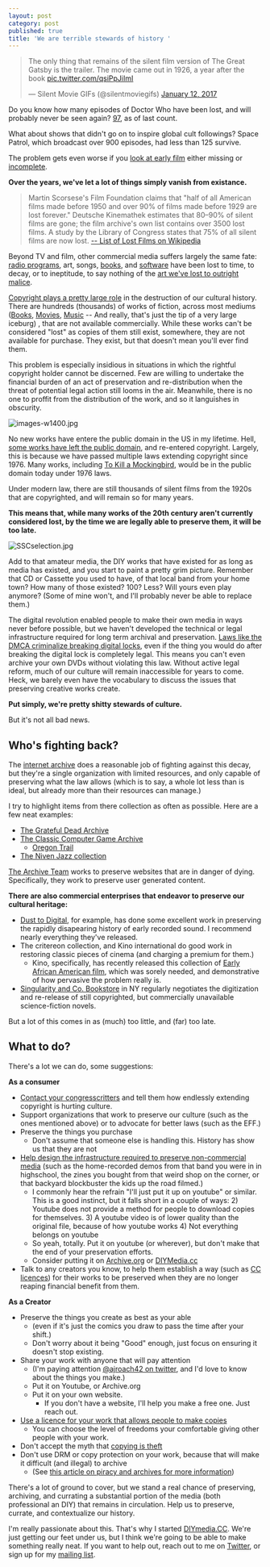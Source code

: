 ```yaml
---
layout: post
category: post
published: true
title: 'We are terrible stewards of history '
---
```

<blockquote class="twitter-tweet" data-lang="en"><p lang="en" dir="ltr">The only thing that remains of the silent film version of The Great Gatsby is the trailer. The movie came out in 1926, a year after the book <a href="https://t.co/qsiPpJiImI">pic.twitter.com/qsiPpJiImI</a></p>&mdash; Silent Movie GIFs (@silentmoviegifs) <a href="https://twitter.com/silentmoviegifs/status/819585736328564738">January 12, 2017</a></blockquote>
<script async src="//platform.twitter.com/widgets.js" charset="utf-8"></script>

Do you know how many episodes of Doctor Who have been lost, and will probably never be seen again? [97](https://en.wikipedia.org/wiki/Doctor_Who_missing_episodes), as of last count. 

What about shows that didn't go on to inspire global cult followings? Space Patrol, which broadcast over 900 episodes, had less than 125 survive. 

The problem gets even worse if you [look at early film](https://en.wikipedia.org/wiki/List_of_lost_films) either missing or [incomplete](https://en.wikipedia.org/wiki/List_of_incomplete_or_partially_lost_films). 

**Over the years, we've let a lot of things simply vanish from existance.**

> Martin Scorsese's Film Foundation claims that "half of all American films made before 1950 and over 90% of films made before 1929 are lost forever." Deutsche Kinemathek estimates that 80–90% of silent films are gone; the film archive's own list contains over 3500 lost films. A study by the Library of Congress states that 75% of all silent films are now lost.
[-- List of Lost Films on Wikipedia](https://en.wikipedia.org/wiki/List_of_lost_films)

Beyond TV and film, other commercial media suffers largely the same fate: [radio programs](https://en.wikipedia.org/wiki/Golden_Age_of_Radio#Availability_of_recordings), art, songs, [books](http://www.cracked.com/article/18368_7-books-we-lost-to-history-that-would-have-changed-world/), and [software](http://www.gamasutra.com/view/feature/134641/where_games_go_to_sleep_the_game_.php) have been lost to time, to decay, or to ineptitude, to say nothing of the [art we've lost to outright malice](https://medium.com/@peterbcampbell/why-hitler-stole-art-2136f1f54e77#.l87sevt6k). 

[Copyright plays a pretty large role](https://www.clir.org/pubs/abstract/reports/pub148) in the destruction of our cultural history. There are hundreds (thousands) of works of fiction, across most mediums ([Books](http://www.bookfinder.com/books/bookfinder_report/BookFinder_Report_2013.mhtml), [Movies](http://www.imdb.com/list/ls072483297/), [Music](http://www.cracked.com/blog/5-famous-albums-you-wont-believe-you-cant-buy-anymore/) -- And really, that's just the tip of a very large iceburg) , that are not available commercially. While these works can't be considered "lost" as copies of them still exist, somewhere, they are not available for purchase. They exist, but that doesn't mean you'll ever find them. 

This problem is especially insidious in situations in which the rightful copyright holder cannot be discerned. Few are willing to undertake the financial burden of an act of preservation and re-distribution when the threat of potential legal action still looms in the air. Meanwhile, there is no one to proffit from the distribution of the work, and so it languishes in obscurity. 

![images-w1400.jpg]({{site.baseurl}}/images/images-w1400.jpg)

No new works have entere the public domain in the US in my lifetime. Hell, [some works have left the public domain](https://www.plagiarismtoday.com/2016/10/19/copyright-and-metropolis/), and re-entered copyright.  Largely, this is because we have passed multiple laws extending copyright since 1976. Many works, including [To Kill a Mockingbird](https://web.law.duke.edu/cspd/publicdomainday/2017/pre-1976), would be in the public domain today under 1976 laws. 

Under modern law, there are still thousands of silent films from the 1920s that are copyrighted, and will remain so for many years. 

**This means that, while many works of the 20th century aren't currently considered lost, by the time we are legally able to preserve them, it will be too late.**

![SSCselection.jpg]({{site.baseurl}}/images/SSCselection.jpg)

Add to that amateur media, the DIY works that have existed for as long as media has existed, and you start to paint a pretty grim picture. Remember that CD or Cassette you used to have, of that local band from your home town? How many of those existed? 100? Less? Will yours even play anymore? (Some of mine won't, and I'll probably never be able to replace them.) 

The digital revolution enabled people to make their own media in ways never before possible, but we haven't developed the technical or legal infrastructure required for long term archival and preservation. [Laws like the DMCA criminalize breaking digital locks](http://www.theatlantic.com/technology/archive/2013/03/the-copyright-rule-we-need-to-repeal-if-we-want-to-preserve-our-cultural-heritage/274049/), even if the thing you would do after breaking the digital lock is completely legal. This means you can't even archive your own DVDs without violating this law. Without active legal reform, much of our culture will remain inaccessible for years to come. Heck, we barely even have the vocabulary to discuss the issues that preserving creative works create. 

**Put simply, we're pretty shitty stewards of culture.**

But it's not all bad news. 

## Who's fighting back?

The [internet archive](http://archive.org) does a reasonable job of fighting against this decay, but they're a single organization with limited resources, and only capable of preserving what the law allows (which is to say, a whole lot less than is ideal, but already more than their resources can manage.) 

I try to highlight items from there collection as often as possible. Here are a few neat examples: 

- [The Grateful Dead Archive](https://archive.org/details/GratefulDead)
- [The Classic Computer Game Archive](https://archive.org/details/softwarelibrary_msdos_games)
	- [Oregon Trail](https://archive.org/details/msdos_Oregon_Trail_The_1990)
- [The Niven Jazz collection](http://ajroach42.github.io/the-david-w-niven-collection-of-early-jazz/) 

[The Archive Team](http://www.archiveteam.org/index.php?title=Main_Page) works to preserve websites that are in danger of dying. Specifically, they work to preserve user generated content. 

**There are also commercial enterprises that endeavor to preserve our cultural heritage:** 

- [Dust to Digital](http://www.dust-digital.com/), for example, has done some excellent work in preserving the rapidly disapearing history of early recorded sound. I recommend nearly everything they've released. 
- The critereon collection, and Kino international do good work in restoring classic pieces of cinema (and charging a premium for them.) 
	- Kino, specifically, has recently released this collection of [Early African American film](https://www.kinolorber.com/film/view/id/2124), which was sorely needed, and demonstrative of how pervasive the problem really is. 
- [Singularity and Co. Bookstore](http://singularityshop.com/collections/all-of-our-ebook-subscriptions) in NY regularly negotiates the digitization and re-release of still copyrighted, but commercially unavailable science-fiction novels. 

But a lot of this comes in as (much) too little, and (far) too late. 

## What to do? 

There's a lot we can do, some suggestions: 

**As a consumer** 

- [Contact your congresscritters](https://www.eff.org/congress) and tell them how endlessly extending copyright is hurting culture. 
- Support organizations that work to preserve our culture (such as the ones mentioned above) or to advocate for better laws (such as the EFF.) 
- Preserve the things you purchase
	- Don't assume that someone else is handling this. History has show us that they are not 
- [Help design the infrastructure required to preserve non-commercial media](http://diymedia.cc) (such as the home-recorded demos from that band you were in in highschool, the zines you bought from that weird shop on the corner, or that backyard blockbuster the kids up the road filmed.)
	- I commonly hear the refrain "I'll just put it up on youtube" or similar. This is a good instinct, but it falls short in a couple of ways: 
    	2) Youtube does not provide a method for people to download copies for themselves. 
        3) A youtube video is of lower quality than the original file, because of how youtube works 
        4) Not everything belongs on youtube 
    - So yeah, totally. Put it on youtube (or wherever), but don't make that the end of your preservation efforts. 
    - Consider putting it on [Archive.org](http://archive.org) or [DIYMedia.cc](http://diymedia.cc)
- Talk to any creators you know, to help them establish a way (such as [CC licences](https://creativecommons.org/)) for their works to be preserved when they are no longer reaping financial benefit from them. 

**As a Creator**

- Preserve the things you create as best as your able 
	- (even if it's just the comics you draw to pass the time after your shift.) 
    - Don't worry about it being "Good" enough, just focus on ensuring it doesn't stop existing. 
- Share your work with anyone that will pay attention 
	- (I'm paying attention [@ajroach42 on twitter](http://twitter.com/ajroach42), and I'd love to know about the things you make.)
    - Put it on Youtube, or Archive.org
    - Put it on your own website. 
    	- If you don't have a website, I'll help you make a free one. Just reach out. 
- [Use a licence for your work that allows people to make copies](https://creativecommons.org/)
	- You can choose the level of freedoms your comfortable giving other people with your work. 
- Don't accept the myth that [copying is theft](https://www.youtube.com/watch?v=IeTybKL1pM4) 
- Don't use DRM or copy protection on your work, because that will make it difficult (and illegal) to archive 
	- (See [this article on piracy and archives for more information](https://www.techdirt.com/articles/20120126/09565417551/why-piracy-is-indispensable-survival-our-culture.shtml))

There's a lot of ground to cover, but we stand a real chance of preserving, archiving, and currating a substantial portion of the media (both professional an DIY) that remains in circulation. Help us to preserve, currate, and contextualize our history. 

I'm really passionate about this. That's why I started [DIYmedia.CC](http://diymedia.cc). We're just getting our feet under us, but I think we're going to be able to make something really neat. If you want to help out, reach out to me on [Twitter](http://twitter.com/ajroach42), or sign up for my [mailing list](http://tinyletter.com/ajroach42). 
